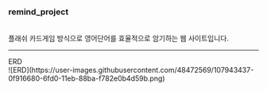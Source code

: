 <h3>remind_project</h3>
<br>플래쉬 카드게임 방식으로 영어단어를 효율적으로 암기하는 웹 사이트입니다.
<hr>
ERD
<br>
![ERD](https://user-images.githubusercontent.com/48472569/107943437-0f916680-6fd0-11eb-88ba-f782e0b4d59b.png)
